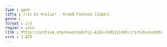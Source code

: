 ```yaml
---
type : game
title : Iris no Atelier - Grand Fantasm (Japan)
genre : 
format : iso
region : asia
link : https://archive.org/download/PS2-ASIA-ROMS321COM/Iris%20no%20Atelier%20-%20Grand%20Fantasm%20%28Japan%29.7z
size : 1.4GB
---
```

